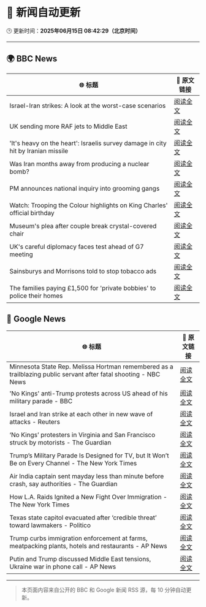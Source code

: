 # 🧠 新闻自动更新

🕒 更新时间：**2025年06月15日 08:42:29（北京时间）**

---

## 🌍 BBC News

| 🌐 标题 | 🔗 原文链接 |
|--------|-------------|
| Israel-Iran strikes: A look at the worst-case scenarios | [阅读全文](https://www.bbc.com/news/articles/c74n23y1x48o) |
| UK sending more RAF jets to Middle East | [阅读全文](https://www.bbc.com/news/articles/ceqg440v0gxo) |
| 'It's heavy on the heart': Israelis survey damage in city hit by Iranian missile | [阅读全文](https://www.bbc.com/news/articles/cx270vklvv7o) |
| Was Iran months away from producing a nuclear bomb? | [阅读全文](https://www.bbc.com/news/articles/cn840275p5yo) |
| PM announces national inquiry into grooming gangs | [阅读全文](https://www.bbc.com/news/articles/c7872pngj2qo) |
| Watch: Trooping the Colour highlights on King Charles' official birthday | [阅读全文](https://www.bbc.com/news/videos/c3rpgej0jw4o) |
| Museum's plea after couple break crystal-covered chair | [阅读全文](https://www.bbc.com/news/articles/cn05dd4pz0jo) |
| UK's careful diplomacy faces test ahead of G7 meeting | [阅读全文](https://www.bbc.com/news/articles/c0ln32252reo) |
| Sainsburys and Morrisons told to stop tobacco ads | [阅读全文](https://www.bbc.com/news/articles/c93lze0le29o) |
| The families paying £1,500 for 'private bobbies' to police their homes | [阅读全文](https://www.bbc.com/news/articles/c4gr103y3leo) |

## 📰 Google News

| 🌐 标题 | 🔗 原文链接 |
|--------|-------------|
| Minnesota State Rep. Melissa Hortman remembered as a trailblazing public servant after fatal shooting - NBC News | [阅读全文](https://news.google.com/rss/articles/CBMiggFBVV95cUxPR1QwSV9XX19lZWN3Vy1aZUpubFZHd0NZTnYxT1U2ZW1sWmV2LUJHSkkwZkJOY1UtVUZVMjY0YUdKOEx4TEstdGZxZ2Y0MGhNU1VRemxkLVd4Q3hfM3FpelNzVnRtLUFrLU94N0pCTDV6Mzhma2FzVW8wQ1dXLTRTcFR30gFWQVVfeXFMUF9UTk8yRGtxenBRcGRiaG0wWnZHVTZHa1dHV0ZtZzNEcXFuUFdRbFhxNEZseFd0aVVIdUZ2N203dnIyUXpaWlI2dUNwY1ZHbTdXSUpwYXc?oc=5) |
| 'No Kings' anti-Trump protests across US ahead of his military parade - BBC | [阅读全文](https://news.google.com/rss/articles/CBMiWkFVX3lxTE1fMVR0NVdSV0tiXzB6eTZiM2dVcDhpckl6M0N3STlGUjQtVVBpMHhNaE5hRmJtY0xlM255Q0dKYzBWdXNkUFROcWdsRVZyb2R6Vnh5S29zdDVWZ9IBX0FVX3lxTE5pY0xZU1Zma3ZEeE1hSm1EQ0dnOUFpNWhPNk4yOHJ1ME9BZXZ6Q3ZCR0pKSlVxb0FBck10akFEOG9KZmE1S3BTa0t0cXhkYjFuTUFvbEZhUmx4c3NOUmdn?oc=5) |
| Israel and Iran strike at each other in new wave of attacks - Reuters | [阅读全文](https://news.google.com/rss/articles/CBMiogFBVV95cUxOLTAwNDNoY0tsWUdrZ0tGY3pFelJiN2haSTd3a29iWE82cTJrbEtWOXZMTmIwNzVJek5fUjVNQjg1R3JmVFVJNFdOMkdDdDhLMmMzXzIzYVdhV24wcGNoRU1pSG1HRno3eGd1WWRGNEttZy1uekZRNEVhSEg1SGpSLWlKNzEtaWtGN1piVWlZUEc1dFg4Sk9mWnB5LTZqOTVnYkE?oc=5) |
| ‘No Kings’ protesters in Virginia and San Francisco struck by motorists - The Guardian | [阅读全文](https://news.google.com/rss/articles/CBMilAFBVV95cUxNV3JBUm5wWlo1azVoNHMyOVdIYjI0Q0dJQjdLOUhUTVlTMkFaOGJWcm5MbWpiajNOQ09fUXRJWEptZnZxNE9mVG54dzdCMzg1Q0NiQklIeDFiS1FtZm1ISVZUMFJVeEVWbjNxdm1DSGsxaHMyWVc4cDFkQTZVZmRPRWgxYk9jMXltTG9CXzRZeGpoNWVl?oc=5) |
| Trump’s Military Parade Is Designed for TV, but It Won’t Be on Every Channel - The New York Times | [阅读全文](https://news.google.com/rss/articles/CBMihgFBVV95cUxPRkhESGk4OUhwX1I0S05LOXNKSVp6Rk5GemtTZV9nSmVWOUpicjJwQ0lSS3lkMEJaQ2lta3paMnR1UEdqYjNCaTZIZ3A1THBXUDZQN3A3a2JEaEw5VUFlQzRwTEhsZkNwcmpJajg4N0NnTkNfQkxLelFQMThwUzdWYkVfeVBWdw?oc=5) |
| Air India captain sent mayday less than minute before crash, say authorities - The Guardian | [阅读全文](https://news.google.com/rss/articles/CBMivgFBVV95cUxOeUtGSmNMWlJ5bjRnbUJXd25oVU9wdjA0NXJrTjZHSm00c1NNNDZLbGdjS1d3XzUzY0hIeEs3dDAwd291MUVpcW5nZWRMbXZpX0I5RjlpZmZEeXVGNk0zSzJqbzNqQmNUVG5MU244SVdqQjhzTi1ROU5reHh2Vm9jcW54djRuVDdxNWhRWUxMMVp2QXhhMEJVMUlfWXltbEVtNENWUncwQ2c5bm9aUFhybkJzYi0wbWl3WDRZUHZB?oc=5) |
| How L.A. Raids Ignited a New Fight Over Immigration - The New York Times | [阅读全文](https://news.google.com/rss/articles/CBMie0FVX3lxTE5VVUd3SVh4YWFZUzNoUlozdUZ0bXhFQnZZYUNVYkZWY0otSmxlSFMzc281bkxuM0tCZ2xPZ2lPVG5hUVg1TDZlRXlnZGZneDdxR29UMzVJUzd6SjVrVEd1ZEtmODZoakNnVGRMS0FHSGVqSVpIbjBRMkJFWQ?oc=5) |
| Texas state capitol evacuated after ‘credible threat’ toward lawmakers - Politico | [阅读全文](https://news.google.com/rss/articles/CBMiiAFBVV95cUxQVWhPUUpjVDgwVnhpQUwxTXBCTW1XYnRfekFuRkdBZmdFbFVJWV9wUkQwU1JHelBfc1lZbmxPQ0FpamxRUG54TXFEcmlxOWlWY01mUWVHMzB1RkJyMG9YMmQtMEpRdkhZU1lRR3hSOHZnc3dUM21ScG5TVm4wR0tDbTk1NUh3XzVH?oc=5) |
| Trump curbs immigration enforcement at farms, meatpacking plants, hotels and restaurants - AP News | [阅读全文](https://news.google.com/rss/articles/CBMitwFBVV95cUxNQTJWWUVFcUliSTZreWVlTGFGRXJhalVyQ3gtZUlKRUhsdW9oMEV1ZWhFVDZPcTNhOTdBbWptMWx4dzFFWkNiX09nOUtfSzc1a2phNnMzcVMxR3kxY1Q1d2ZvTkQ1SEpROWt0RTg2NGVaenpzYWFjRmFrYUk5SUxnYnM2OE03NWtwWDhIUFB1eXg4TXNoS2l2N2V5MXU1aXI0cldCQVcwQ2ZfRVpnZ0FnS0dydlFzRUU?oc=5) |
| Putin and Trump discussed Middle East tensions, Ukraine war in phone call - AP News | [阅读全文](https://news.google.com/rss/articles/CBMiiAFBVV95cUxPdldrYUdtZ0JZek1YRHptR2NiS1ptUjVnQ0ZQNnZLaG1Sb3lvWUx6Sk5TT0ZEMmJDVUNqV0pScXR5WUNITHhTemQwaFV2dmJMa3dXajlOT0Zjcm9pVUhqbGVkMnVVN1BoQzJ4VnE5czBTYTByVEM5MmpBZV8yaFNRcGxadUQtQWdF?oc=5) |

---
> 本页面内容来自公开的 BBC 和 Google 新闻 RSS 源，每 10 分钟自动更新。